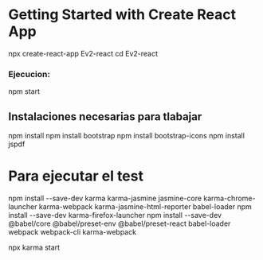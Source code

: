 # Getting Started with Create React App
npx create-react-app Ev2-react
cd Ev2-react

### Ejecucion: 
npm start

## Instalaciones necesarias para tlabajar
npm install
npm install bootstrap
npm install bootstrap-icons
npm install jspdf


# Para ejecutar el test
npm install --save-dev karma karma-jasmine jasmine-core karma-chrome-launcher karma-webpack karma-jasmine-html-reporter babel-loader
npm install --save-dev karma-firefox-launcher
npm install --save-dev @babel/core @babel/preset-env @babel/preset-react babel-loader webpack webpack-cli karma-webpack

npx karma start
